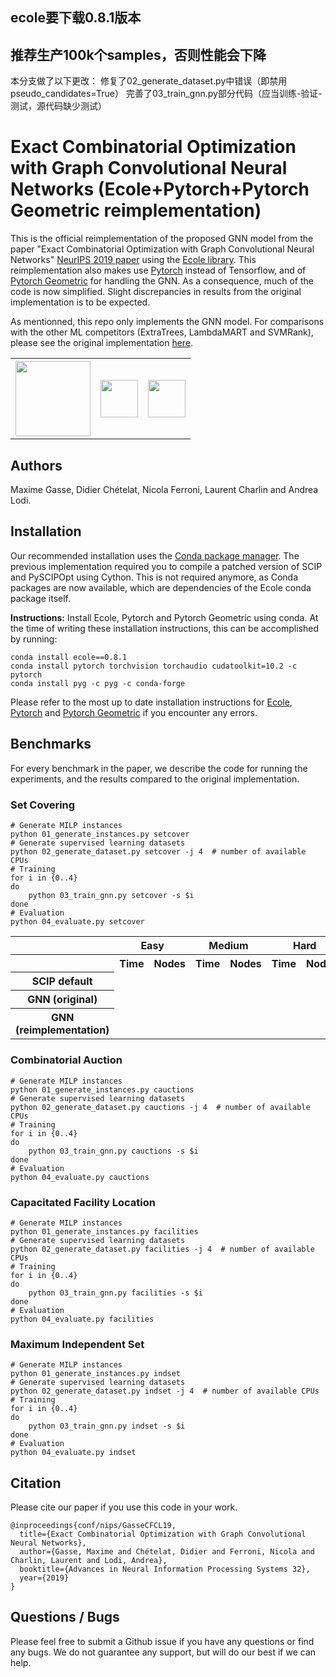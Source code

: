 ## ecole要下载0.8.1版本
## 推荐生产100k个samples，否则性能会下降
本分支做了以下更改：
  修复了02_generate_dataset.py中错误（即禁用pseudo_candidates=True）
  完善了03_train_gnn.py部分代码（应当训练-验证-测试，源代码缺少测试）


# Exact Combinatorial Optimization with Graph Convolutional Neural Networks (Ecole+Pytorch+Pytorch Geometric reimplementation)

This is the official reimplementation of the proposed GNN model from the paper "Exact Combinatorial Optimization with Graph Convolutional Neural Networks" [NeurIPS 2019 paper](https://arxiv.org/abs/1906.01629) using the [Ecole library](https://github.com/ds4dm/ecole). This reimplementation also makes use [Pytorch](https://github.com/pytorch/pytorch) instead of Tensorflow, and of [Pytorch Geometric](https://github.com/pyg-team/pytorch_geometric) for handling the GNN. As a consequence, much of the code is now simplified. Slight discrepancies in results from the original implementation is to be expected.

As mentionned, this repo only implements the GNN model. For comparisons with the other ML competitors (ExtraTrees, LambdaMART and SVMRank), please see the original implementation [here](https://github.com/ds4dm/learn2branch).

<table style='border:none;'>
  <tr>
    <th><img src="https://www.ecole.ai/images/ecole-logo.png" height="120"></th>
    <th><img src="https://github.com/pytorch/pytorch/blob/master/docs/source/_static/img/pytorch-logo-dark.png" height="60"></th>
    <th><img src="https://raw.githubusercontent.com/pyg-team/pytorch_geometric/master/docs/source/_static/img/pyg1.svg?sanitize=true" height="60"></th>
  </tr>
</table>

## Authors

Maxime Gasse, Didier Chételat, Nicola Ferroni, Laurent Charlin and Andrea Lodi.

## Installation

Our recommended installation uses the [Conda package manager](https://docs.conda.io/en/latest/miniconda.html). The previous implementation required you to compile a patched version of SCIP and PySCIPOpt using Cython. This is not required anymore, as Conda packages are now available, which are dependencies of the Ecole conda package itself.

__Instructions:__ Install Ecole, Pytorch and Pytorch Geometric using conda. At the time of writing these installation instructions, this can be accomplished by running:

```
conda install ecole==0.8.1
conda install pytorch torchvision torchaudio cudatoolkit=10.2 -c pytorch
conda install pyg -c pyg -c conda-forge
```

Please refer to the most up to date installation instructions for [Ecole](https://github.com/ds4dm/ecole#installation), [Pytorch](https://pytorch.org/get-started/locally) and [Pytorch Geometric](https://github.com/pyg-team/pytorch_geometric#installation) if you encounter any errors.

## Benchmarks

For every benchmark in the paper, we describe the code for running the experiments, and the results compared to the original implementation.

### Set Covering

```
# Generate MILP instances
python 01_generate_instances.py setcover
# Generate supervised learning datasets
python 02_generate_dataset.py setcover -j 4  # number of available CPUs
# Training
for i in {0..4}
do
    python 03_train_gnn.py setcover -s $i
done
# Evaluation
python 04_evaluate.py setcover
```

<table>
  <tr>
    <th></th>
    <th colspan="2">Easy</th>
    <th colspan="2">Medium</th>
    <th colspan="2">Hard</th>
  </tr>
  <tr>
    <th></th>
    <th>Time</th>
    <th>Nodes</th>
    <th>Time</th>
    <th>Nodes</th>
    <th>Time</th>
    <th>Nodes</th>
  </tr>
  <tr>
    <th>SCIP default</th>
    <td></td>
    <td></td>
    <td></td>
    <td></td>
    <td></td>
    <td></td>
  </tr>
  <tr>
    <th>GNN (original)</th>
    <td></td>
    <td></td>
    <td></td>
    <td></td>
    <td></td>
    <td></td>
  </tr>
  <tr>
    <th>GNN (reimplementation)</th>
    <td></td>
    <td></td>
    <td></td>
    <td></td>
    <td></td>
    <td></td>
  </tr>
</table>

### Combinatorial Auction
```
# Generate MILP instances
python 01_generate_instances.py cauctions
# Generate supervised learning datasets
python 02_generate_dataset.py cauctions -j 4  # number of available CPUs
# Training
for i in {0..4}
do
    python 03_train_gnn.py cauctions -s $i
done
# Evaluation
python 04_evaluate.py cauctions
```

### Capacitated Facility Location
```
# Generate MILP instances
python 01_generate_instances.py facilities
# Generate supervised learning datasets
python 02_generate_dataset.py facilities -j 4  # number of available CPUs
# Training
for i in {0..4}
do
    python 03_train_gnn.py facilities -s $i
done
# Evaluation
python 04_evaluate.py facilities
```

### Maximum Independent Set
```
# Generate MILP instances
python 01_generate_instances.py indset
# Generate supervised learning datasets
python 02_generate_dataset.py indset -j 4  # number of available CPUs
# Training
for i in {0..4}
do
    python 03_train_gnn.py indset -s $i
done
# Evaluation
python 04_evaluate.py indset
```

## Citation
Please cite our paper if you use this code in your work.
```
@inproceedings{conf/nips/GasseCFCL19,
  title={Exact Combinatorial Optimization with Graph Convolutional Neural Networks},
  author={Gasse, Maxime and Chételat, Didier and Ferroni, Nicola and Charlin, Laurent and Lodi, Andrea},
  booktitle={Advances in Neural Information Processing Systems 32},
  year={2019}
}
```

## Questions / Bugs
Please feel free to submit a Github issue if you have any questions or find any bugs. We do not guarantee any support, but will do our best if we can help.
